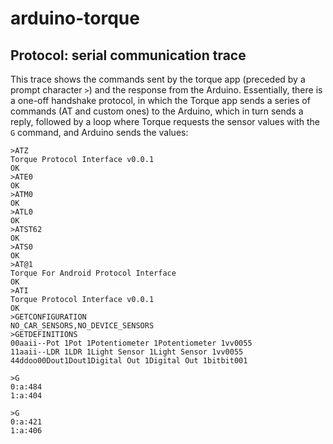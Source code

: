 # arduino-torque

## Protocol: serial communication trace 

This trace shows the commands sent by the torque app (preceded by a prompt character `>`) and the response from the Arduino. Essentially, there is a one-off handshake protocol, in which the Torque app sends a series of commands (AT and custom ones) to the Arduino, which in turn sends a reply, followed by a loop where Torque requests the sensor values with the `G` command, and Arduino sends the values:

```
>ATZ
Torque Protocol Interface v0.0.1
OK
>ATE0
OK
>ATM0
OK
>ATL0
OK
>ATST62
OK
>ATS0
OK
>AT@1
Torque For Android Protocol Interface
OK
>ATI
Torque Protocol Interface v0.0.1
OK
>GETCONFIGURATION
NO_CAR_SENSORS,NO_DEVICE_SENSORS
>GETDEFINITIONS
00aaii--Pot 1Pot 1Potentiometer 1Potentiometer 1vv0055
11aaii--LDR 1LDR 1Light Sensor 1Light Sensor 1vv0055
44ddoo00Dout1Dout1Digital Out 1Digital Out 1bitbit001

>G
0:a:484
1:a:404

>G
0:a:421
1:a:406

```
